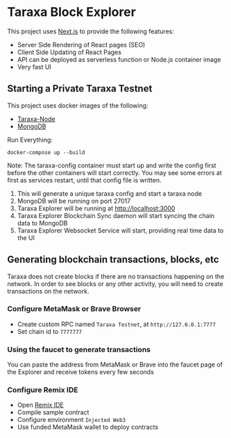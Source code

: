 # Taraxa Block Explorer

This project uses [Next.js](https://nextjs.org/) to provide the following features:

- Server Side Rendering of React pages (SEO)
- Client Side Updating of React Pages
- API can be deployed as serverless function or Node.js container image
- Very fast UI

## Starting a Private Taraxa Testnet

This project uses docker images of the following:
- [Taraxa-Node](https://github.com/Taraxa-project/taraxa-node)
- [MongoDB](https://www.mongodb.com)

Run Everything:

```
docker-compose up --build
```

Note: The taraxa-config container must start up and write the config first before the other containers will start correctly. You may see some errors at first as services restart, until that config file is written. 

1. This will generate a unique taraxa config and start a taraxa node
2. MongoDB will be running on port 27017
3. Taraxa Explorer will be running at [http://localhost:3000](http://localhost:3000)
4. Taraxa Explorer Blockchain Sync daemon will start syncing the chain data to MongoDB
5. Taraxa Explorer Websocket Service will start, providing real time data to the UI



## Generating blockchain transactions, blocks, etc

Taraxa does not create blocks if there are no transactions happening on the network. In order to see blocks or any other activity, you will need to create transactions on the network.

### Configure MetaMask or Brave Browser

- Create custom RPC named `Taraxa Testnet`, at `http://127.0.0.1:7777`
- Set chain id to `7777777`

### Using the faucet to generate transactions

You can paste the address from MetaMask or Brave into the faucet page of the Explorer and receive tokens every few seconds

### Configure Remix IDE

- Open [Remix IDE](https://remix.ethereum.org)
- Compile sample contract
- Configure environment `Injected Web3`
- Use funded MetaMask wallet to deploy contracts